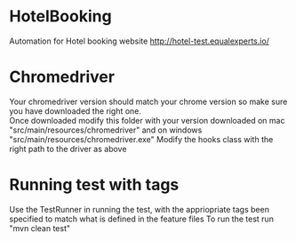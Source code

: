 # HotelBooking
Automation for Hotel booking website http://hotel-test.equalexperts.io/

# Chromedriver
Your chromedriver version should match your chrome version so make sure you have downloaded the right one.  
Once downloaded modify this folder with your version downloaded on mac "src/main/resources/chromedriver" and on windows "src/main/resources/chromedriver.exe"
Modify the hooks class with the right path to the driver as above

# Running test with tags
Use the TestRunner in running the test, with the appriopriate  tags been specified to match what is defined in the feature files
To run the test run "mvn clean test"